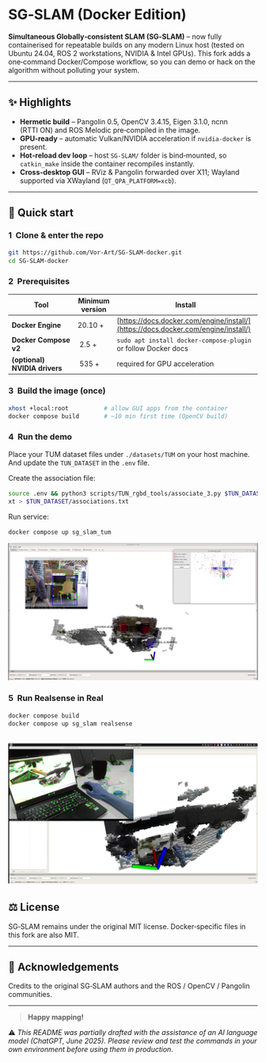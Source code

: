 # SG‑SLAM (Docker Edition)

**Simultaneous Globally‑consistent SLAM (SG‑SLAM)** – now fully containerised for repeatable builds on any modern Linux host (tested on Ubuntu 24.04, ROS 2 workstations, NVIDIA & Intel GPUs).
This fork adds a one‑command Docker/Compose workflow, so you can demo or hack on the algorithm without polluting your system.

---

## ✨ Highlights

* **Hermetic build** – Pangolin 0.5, OpenCV 3.4.15, Eigen 3.1.0, ncnn (RTTI ON) and ROS Melodic pre‑compiled in the image.
* **GPU‑ready** – automatic Vulkan/NVIDIA acceleration if `nvidia‑docker` is present.
* **Hot‑reload dev loop** – host `SG‑SLAM/` folder is bind‑mounted, so `catkin_make` inside the container recompiles instantly.
* **Cross‑desktop GUI** – RViz & Pangolin forwarded over X11; Wayland supported via XWayland (`QT_QPA_PLATFORM=xcb`).

---

## 🚀 Quick start

### 1  Clone & enter the repo

```bash
git https://github.com/Vor-Art/SG-SLAM-docker.git
cd SG-SLAM-docker
```

### 2  Prerequisites

| Tool                          | Minimum version   | Install                                                                            |
| ----------------------------- | ----------------- | ---------------------------------------------------------------------------------- |
| **Docker Engine**             | 20.10 +           | [https://docs.docker.com/engine/install/](https://docs.docker.com/engine/install/) |
| **Docker Compose v2**         |  2.5 +            | `sudo apt install docker‑compose‑plugin` or follow Docker docs                     |
| **(optional) NVIDIA drivers** |  535 +            | required for GPU acceleration                                                      |

### 3  Build the image (once)

```bash
xhost +local:root          # allow GUI apps from the container
docker compose build       # ~10 min first time (OpenCV build)
```

### 4  Run the demo

Place your TUM dataset files under `./datasets/TUM` on your host machine.
And update the `TUN_DATASET` in the `.env` file.

Create the association file:
```bash
source .env && python3 scripts/TUN_rgbd_tools/associate_3.py $TUN_DATASET/rgb.txt $TUN_DATASET/depth.t
xt > $TUN_DATASET/associations.txt
```

Run service:

```bash
docker compose up sg_slam_tum
```

![alt text](doc/imgs/sg_slam_tum.png)

### 5  Run Realsense in Real

```bash
docker compose build
docker compose up sg_slam realsense
```

![alt text](doc/imgs/sg_slam_realsense.png)
---


## ⚖️ License

SG‑SLAM remains under the original MIT license.
Docker‑specific files in this fork are also MIT.

---

## 🙏 Acknowledgements

Credits to the original SG‑SLAM authors and the ROS / OpenCV / Pangolin communities.

---

> **Happy mapping!**

⚠️ *This README was partially drafted with the assistance of an AI language model (ChatGPT, June 2025). Please review and test the commands in your own environment before using them in production.*
